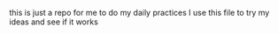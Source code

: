 this is just a repo for me to do my daily practices
I use this file to try my ideas and see if it works  
